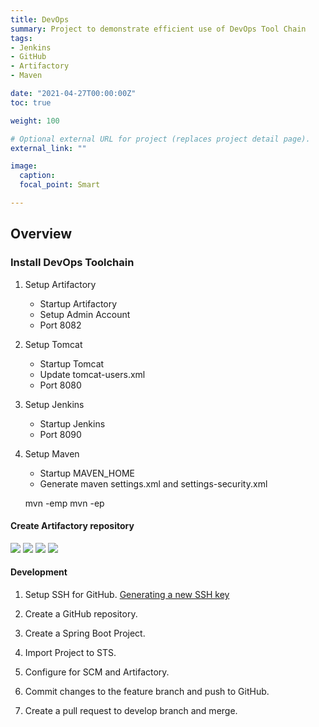 ```yaml
---
title: DevOps
summary: Project to demonstrate efficient use of DevOps Tool Chain
tags:
- Jenkins
- GitHub
- Artifactory
- Maven

date: "2021-04-27T00:00:00Z"
toc: true

weight: 100

# Optional external URL for project (replaces project detail page).
external_link: ""

image:
  caption:
  focal_point: Smart

---
```


## Overview

### Install DevOps Toolchain

1. Setup Artifactory
   - Startup Artifactory
   - Setup Admin Account
   - Port 8082
2. Setup Tomcat
   - Startup Tomcat
   - Update tomcat-users.xml
   - Port 8080
3. Setup Jenkins
   - Startup Jenkins
   - Port 8090
4. Setup Maven
   - Startup MAVEN_HOME
   - Generate maven settings.xml and settings-security.xml

   mvn -emp <artifactory-password>
   mvn -ep <artifactory-password>

#### Create Artifactory repository

![](/images/uploads/CreateRepo-Step1.png)
![](/images/uploads/CreateRepo-Step2.png)
![](/images/uploads/CreateRepo-Step3.png)
![](/images/uploads/CreateRepo-Step4.png)

#### Development

1. Setup SSH for GitHub.
[Generating a new SSH key](https://docs.github.com/en/github/authenticating-to-github/connecting-to-github-with-ssh/generating-a-new-ssh-key-and-adding-it-to-the-ssh-agent)

2. Create a GitHub repository.
3. Create a Spring Boot Project.
4. Import Project to STS.
5. Configure for SCM and Artifactory.
6. Commit changes to the feature branch and push to GitHub.
7. Create a pull request to develop branch and merge.
